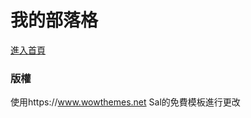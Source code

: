 # 我的部落格

[進入首頁](https://dotch01.github.io/) &nbsp;


### 版權

使用https://www.wowthemes.net Sal的免費模板進行更改
